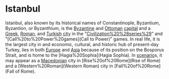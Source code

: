 # Istanbul

Istanbul, also known by its historical names of Constantinople, Byzantium, Byzantion, or Byzanthium, is the [Byzantine](Byzantine) and [Ottoman](Ottoman) [capital](capital) and a [Greek](Greek), [Roman](Roman), and [Turkish](Turkish) [city](city) in the "[Civilization%20%28series%29](Civilization)" and "[Call%20to%20Power%20games](Call to Power)" games. In real life, it is the largest city in and economic, cultural, and historic hub of present-day Turkey, lies in both [Europe](Europe) and [Asia](Asia) because of its position on the Bosporus Strait, and is home to the [Hagia%20Sophia](Hagia Sophia).
In [scenario](scenario)s, it may appear as a [Macedonian](Macedonian) city in [Rise%20of%20Rome](Rise of Rome) and a [Western%20Roman](Western Roman) city in [Fall%20of%20Rome](Fall of Rome).